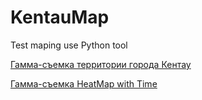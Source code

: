 # KentauMap
 Test maping use Python tool
  
 [Гамма-съемка территории города Кентау](https://kaisarayupov.github.io/KentauMap/results/GammaMarkerClustersMap)
 
 [Гамма-съемка HeatMap with Time](https://kaisarayupov.github.io/KentauMap/results/GammaSamplingMapWithTime)
